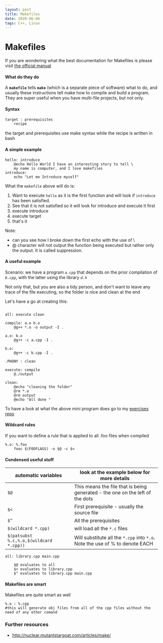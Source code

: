 ```yaml
---
layout: post
title: Makefiles
date: 2020-06-06
tags: C++, Linux
---
```

# Makefiles

If you are wondering what the best documentation for Makefiles is
please visit [the official manual](https://www.gnu.org/software/make/manual/make.pdf)

#### What do they do
A **`makefile`** tells **`make`** (which is a separate piece of software) what to
do, and usually these instructions tell make how to compile and build a
    program. They are super useful when you have multi-file projects, but not only.

#### Syntax

```bash
target : prerequisites
    recipe
```
the target and prerequisites use make syntax while the recipe is written in bash
#### A simple example

```
hello: introduce
    @echo Hello World I have an interesting story to tell \
    my name is computer, and I love makefiles
introduce:
    echo "Let me Introduce myself"
```
What the `makefile` above will do is:
1. Want to execute `hello` as it is the first function and will
   look if `introduce` has been satisfied.
2. See that it is not satisfied so it will look for introduce and execute it first
3. execute introduce
4. execute target
5. that's it

Note: 
- can you see how I broke down the first echo with the use of \
- @ character will not output the function being executed but
  rather only the output. It is called suppression.

#### A useful example
Scenario: we have a program *`a.cpp`* that depends on the prior
compilation of *`b.cpp`*, with the latter using the library *`d.h`*

Not only that, but you are also a tidy person, and don't want to
leave any trace of the file executing, so the folder is nice and
clean at the end

Let's have a go at creating this:
```

all: execute clean

compile: a.o b.o 
	@g++ *.o -o output -I .

a.o: b.o 
	@g++ -c a.cpp -I .

b.o: 
	@g++ -c b.cpp -I .

.PHONY : clean

execute: compile
	@./output

clean:
	@echo "cleaning the folder"
	@rm *.o
	@rm output
	@echo "All done "

```

To have a look at what the above mini program does go to my
[exercises repo](https://github.com/cstml/leetcode-exercise-library/tree/master/etc/3-make-file-example)

#### Wildcard rules

If you want to define a rule that is applied to all .foo files when compiled 

```
%.o: %.foo
    fooc $(FOOFLAGS) -o $@ -c $<
```


#### Condensed  useful stuff

| automatic variables                     | look at the example below for more details                   |
| --------------------------------------- | ------------------------------------------------------------ |
| `$@`                                    | This means the file that is being generated - the one on the left of the dots |
| `$<`                                    | First prerequisite - usually the source file                 |
| `$^`                                    | All the prerequisites                                        |
| `$(wildcard *.cpp)`                     | will load all the `*.c` files                                |
| `$(patsubst %.c,%.o,$(wildcard *.cpp))` | Will substitute all the `*.cpp` into `*.o`. Note the use of % to denote EACH |

```
all: library.cpp main.cpp

    $@ evaluates to all 
    $< evaluates to library.cpp
    $^ evaluates to library.cpp main.cpp
```

#### Makefiles are smart

Makefiles are quite smart as well 

```
%.o : %.cpp
#this will generate obj files from all of the cpp files without the need of any other comand
```



### Further resources

- http://nuclear.mutantstargoat.com/articles/make/
